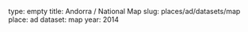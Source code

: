 type: empty
title: Andorra / National Map
slug: places/ad/datasets/map
place: ad
dataset: map
year: 2014
